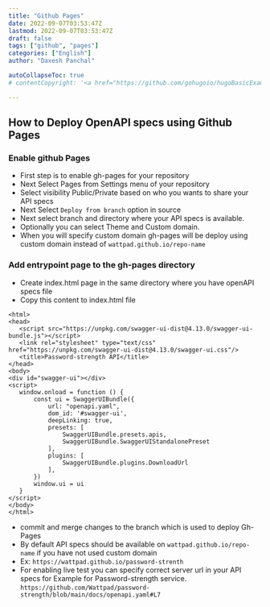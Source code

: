 ```yaml
---
title: "Github Pages"
date: 2022-09-07T03:53:47Z
lastmod: 2022-09-07T03:53:47Z
draft: false
tags: ["github", "pages"]
categories: ["English"]
author: "Daxesh Panchal"

autoCollapseToc: true
# contentCopyright: '<a href="https://github.com/gohugoio/hugoBasicExample" rel="noopener" target="_blank">See origin</a>'

---
```

## How to Deploy OpenAPI specs using Github Pages
   ### Enable github Pages
   * First step is to enable gh-pages for your repository
   * Next Select Pages from Settings menu of your repository
   * Select visibility Public/Private based on who you wants to share your API specs
   * Next Select `Deploy from branch` option in source
   * Next select branch and directory where your API specs is available.
   * Optionally you can select Theme and Custom domain.
   * When you will specify custom domain gh-pages will be deploy using custom domain instead of `wattpad.github.io/repo-name`
  ### Add entrypoint page to the gh-pages directory
  * Create index.html page in the same directory where you have openAPI specs file
  * Copy this content to index.html file
 ``` 
<html>
<head>
    <script src="https://unpkg.com/swagger-ui-dist@4.13.0/swagger-ui-bundle.js"></script>
    <link rel="stylesheet" type="text/css" href="https://unpkg.com/swagger-ui-dist@4.13.0/swagger-ui.css"/>
    <title>Password-strength API</title>
</head>
<body>
<div id="swagger-ui"></div>
<script>
    window.onload = function () {
        const ui = SwaggerUIBundle({
            url: "openapi.yaml",
            dom_id: '#swagger-ui',
            deepLinking: true,
            presets: [
                SwaggerUIBundle.presets.apis,
                SwaggerUIBundle.SwaggerUIStandalonePreset
            ],
            plugins: [
                SwaggerUIBundle.plugins.DownloadUrl
            ],
        })
        window.ui = ui
    }
</script>
</body>
</html>
```
* commit and merge changes to the branch which is used to deploy Gh-Pages
* By default API specs should be available on `wattpad.github.io/repo-name` if you have not used custom domain
* Ex: `https://wattpad.github.io/password-strenth`
* For enabling live test you can specify correct server url in your API specs for Example for Password-strength service. `https://github.com/Wattpad/password-strength/blob/main/docs/openapi.yaml#L7`